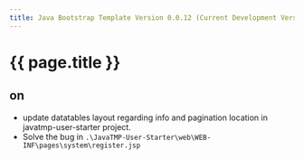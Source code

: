 ```yaml
---
title: Java Bootstrap Template Version 0.0.12 (Current Development Version)
---
```

# {{ page.title }}

## on
- update datatables layout regarding info and pagination location in javatmp-user-starter project.
- Solve the bug in `.\JavaTMP-User-Starter\web\WEB-INF\pages\system\register.jsp`
